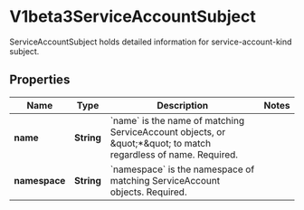 

# V1beta3ServiceAccountSubject

ServiceAccountSubject holds detailed information for service-account-kind subject.
## Properties

Name | Type | Description | Notes
------------ | ------------- | ------------- | -------------
**name** | **String** | &#x60;name&#x60; is the name of matching ServiceAccount objects, or \&quot;*\&quot; to match regardless of name. Required. | 
**namespace** | **String** | &#x60;namespace&#x60; is the namespace of matching ServiceAccount objects. Required. | 



